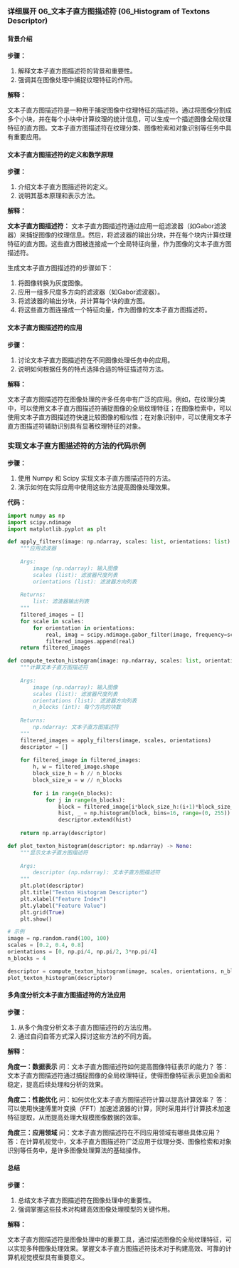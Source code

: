 ### 详细展开 06_文本子直方图描述符 (06_Histogram of Textons Descriptor)

#### 背景介绍

**步骤：**

1. 解释文本子直方图描述符的背景和重要性。
2. 强调其在图像处理中捕捉纹理特征的作用。

**解释：**

文本子直方图描述符是一种用于捕捉图像中纹理特征的描述符。通过将图像分割成多个小块，并在每个小块中计算纹理的统计信息，可以生成一个描述图像全局纹理特征的直方图。文本子直方图描述符在纹理分类、图像检索和对象识别等任务中具有重要应用。

#### 文本子直方图描述符的定义和数学原理

**步骤：**

1. 介绍文本子直方图描述符的定义。
2. 说明其基本原理和表示方法。

**解释：**

**文本子直方图描述符：** 文本子直方图描述符通过应用一组滤波器（如Gabor滤波器）来捕捉图像的纹理信息。然后，将滤波器的输出分块，并在每个块内计算纹理特征的直方图。这些直方图被连接成一个全局特征向量，作为图像的文本子直方图描述符。

生成文本子直方图描述符的步骤如下：
1. 将图像转换为灰度图像。
2. 应用一组多尺度多方向的滤波器（如Gabor滤波器）。
3. 将滤波器的输出分块，并计算每个块的直方图。
4. 将这些直方图连接成一个特征向量，作为图像的文本子直方图描述符。

#### 文本子直方图描述符的应用

**步骤：**

1. 讨论文本子直方图描述符在不同图像处理任务中的应用。
2. 说明如何根据任务的特点选择合适的特征描述符方法。

**解释：**

文本子直方图描述符在图像处理的许多任务中有广泛的应用。例如，在纹理分类中，可以使用文本子直方图描述符捕捉图像的全局纹理特征；在图像检索中，可以使用文本子直方图描述符快速比较图像的相似性；在对象识别中，可以使用文本子直方图描述符辅助识别具有显著纹理特征的对象。

### 实现文本子直方图描述符的方法的代码示例

**步骤：**

1. 使用 Numpy 和 Scipy 实现文本子直方图描述符的方法。
2. 演示如何在实际应用中使用这些方法提高图像处理效果。

**代码：**

```python
import numpy as np
import scipy.ndimage
import matplotlib.pyplot as plt

def apply_filters(image: np.ndarray, scales: list, orientations: list) -> list:
    """应用滤波器
    
    Args:
        image (np.ndarray): 输入图像
        scales (list): 滤波器尺度列表
        orientations (list): 滤波器方向列表
    
    Returns:
        list: 滤波器输出列表
    """
    filtered_images = []
    for scale in scales:
        for orientation in orientations:
            real, imag = scipy.ndimage.gabor_filter(image, frequency=scale, theta=orientation)
            filtered_images.append(real)
    return filtered_images

def compute_texton_histogram(image: np.ndarray, scales: list, orientations: list, n_blocks: int) -> np.ndarray:
    """计算文本子直方图描述符
    
    Args:
        image (np.ndarray): 输入图像
        scales (list): 滤波器尺度列表
        orientations (list): 滤波器方向列表
        n_blocks (int): 每个方向的块数
    
    Returns:
        np.ndarray: 文本子直方图描述符
    """
    filtered_images = apply_filters(image, scales, orientations)
    descriptor = []
    
    for filtered_image in filtered_images:
        h, w = filtered_image.shape
        block_size_h = h // n_blocks
        block_size_w = w // n_blocks
        
        for i in range(n_blocks):
            for j in range(n_blocks):
                block = filtered_image[i*block_size_h:(i+1)*block_size_h, j*block_size_w:(j+1)*block_size_w]
                hist, _ = np.histogram(block, bins=16, range=(0, 255))
                descriptor.extend(hist)
    
    return np.array(descriptor)

def plot_texton_histogram(descriptor: np.ndarray) -> None:
    """显示文本子直方图描述符
    
    Args:
        descriptor (np.ndarray): 文本子直方图描述符
    """
    plt.plot(descriptor)
    plt.title("Texton Histogram Descriptor")
    plt.xlabel("Feature Index")
    plt.ylabel("Feature Value")
    plt.grid(True)
    plt.show()

# 示例
image = np.random.rand(100, 100)
scales = [0.2, 0.4, 0.8]
orientations = [0, np.pi/4, np.pi/2, 3*np.pi/4]
n_blocks = 4

descriptor = compute_texton_histogram(image, scales, orientations, n_blocks)
plot_texton_histogram(descriptor)
```

#### 多角度分析文本子直方图描述符的方法应用

**步骤：**

1. 从多个角度分析文本子直方图描述符的方法应用。
2. 通过自问自答方式深入探讨这些方法的不同方面。

**解释：**

**角度一：数据表示**
问：文本子直方图描述符如何提高图像特征表示的能力？
答：文本子直方图描述符通过捕捉图像的全局纹理特征，使得图像特征表示更加全面和稳定，提高后续处理和分析的效果。

**角度二：性能优化**
问：如何优化文本子直方图描述符计算以提高计算效率？
答：可以使用快速傅里叶变换（FFT）加速滤波器的计算，同时采用并行计算技术加速特征提取，从而提高处理大规模图像数据的效率。

**角度三：应用领域**
问：文本子直方图描述符在不同应用领域有哪些具体应用？
答：在计算机视觉中，文本子直方图描述符广泛应用于纹理分类、图像检索和对象识别等任务中，是许多图像处理算法的基础操作。

#### 总结

**步骤：**

1. 总结文本子直方图描述符在图像处理中的重要性。
2. 强调掌握这些技术对构建高效图像处理模型的关键作用。

**解释：**

文本子直方图描述符是图像处理中的重要工具，通过描述图像的全局纹理特征，可以实现多种图像处理效果。掌握文本子直方图描述符技术对于构建高效、可靠的计算机视觉模型具有重要意义。
